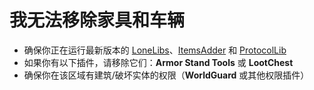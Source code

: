 # 我无法移除家具和车辆

* 确保你正在运行最新版本的 [LoneLibs](https://www.spigotmc.org/resources/lonelibs.75974/)、[ItemsAdder](https://www.spigotmc.org/resources/%E2%9C%85must-have%E2%9C%85-itemsadder%E2%9C%A8textures-3d-models-huds-gui-emojis-ores-blocks-wings-tails-hats.73355/) 和 [ProtocolLib](https://ci.dmulloy2.net/job/ProtocolLib/lastSuccessfulBuild/)
* 如果你有以下插件，请移除它们：**Armor Stand Tools** 或 **LootChest**
* 确保你在该区域有建筑/破坏实体的权限（**WorldGuard** 或其他权限插件）
